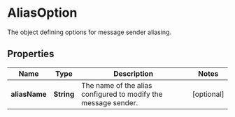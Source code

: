 

# AliasOption

The object defining options for message sender aliasing.

## Properties

| Name | Type | Description | Notes |
|------------ | ------------- | ------------- | -------------|
|**aliasName** | **String** | The name of the alias configured to modify the message sender. |  [optional] |




